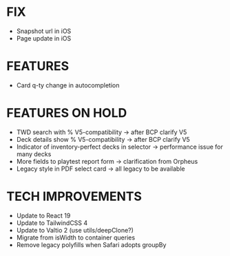 # FIX
- Snapshot url in iOS
- Page update in iOS

# FEATURES
- Card q-ty change in autocompletion

# FEATURES ON HOLD
- TWD search with % V5-compatibility -> after BCP clarify V5
- Deck details show % V5-compatibility -> after BCP clarify V5
- Indicator of inventory-perfect decks in selector -> performance issue for many decks
- More fields to playtest report form -> clarification from Orpheus
- Legacy style in PDF select card -> all legacy to be available

# TECH IMPROVEMENTS
- Update to React 19
- Update to TailwindCSS 4
- Update to Valtio 2 (use utils/deepClone?)
- Migrate from isWidth to container queries
- Remove legacy polyfills when Safari adopts groupBy
